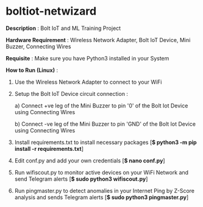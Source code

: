 # boltiot-netwizard

**Description** : Bolt IoT and ML Training Project

**Hardware Requirement** : Wireless Network Adapter, Bolt IoT Device, Mini Buzzer, Connecting Wires

**Requisite** : Make sure you have Python3 installed in your System 

**How to Run (Linux)** :

1. Use the Wireless Network Adapter to connect to your WiFi

2. Setup the Bolt IoT Device circuit connection :

      a) Connect +ve leg of the Mini Buzzer to pin '0' of the Bolt Iot Device using Connecting Wires

      b) Connect -ve leg of the Mini Buzzer to pin 'GND' of the Bolt Iot Device using Connecting Wires

3. Install requirements.txt to install necessary packages [**$ python3 -m pip install -r requirements.txt**] 

4. Edit conf.py and add your own credentials [**$ nano conf.py**]

5. Run wifiscout.py to monitor active devices on your WiFi Network and send Telegram alerts [**$ sudo python3 wifiscout.py**]

6. Run pingmaster.py to detect anomalies in your Internet Ping by Z-Score analysis and sends Telegram alerts [**$ sudo python3 pingmaster.py**]
 
